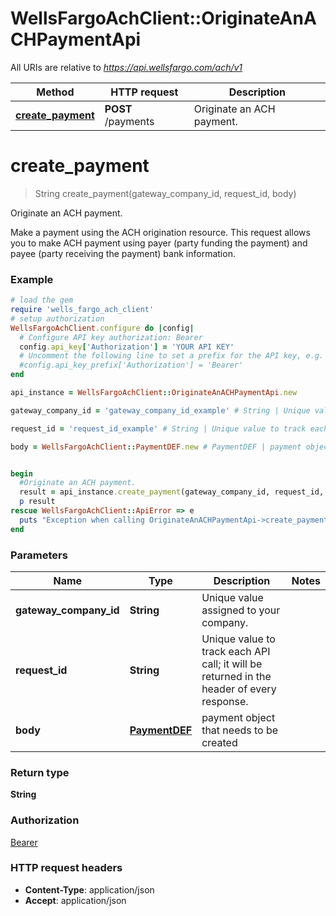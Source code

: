 # WellsFargoAchClient::OriginateAnACHPaymentApi

All URIs are relative to *https://api.wellsfargo.com/ach/v1*

Method | HTTP request | Description
------------- | ------------- | -------------
[**create_payment**](OriginateAnACHPaymentApi.md#create_payment) | **POST** /payments | Originate an ACH payment.


# **create_payment**
> String create_payment(gateway_company_id, request_id, body)

Originate an ACH payment.

Make a payment using the ACH origination resource. This request allows you to make ACH payment using payer (party funding the payment) and payee (party receiving the payment) bank information.

### Example
```ruby
# load the gem
require 'wells_fargo_ach_client'
# setup authorization
WellsFargoAchClient.configure do |config|
  # Configure API key authorization: Bearer
  config.api_key['Authorization'] = 'YOUR API KEY'
  # Uncomment the following line to set a prefix for the API key, e.g. 'Bearer' (defaults to nil)
  #config.api_key_prefix['Authorization'] = 'Bearer'
end

api_instance = WellsFargoAchClient::OriginateAnACHPaymentApi.new

gateway_company_id = 'gateway_company_id_example' # String | Unique value assigned to your company.

request_id = 'request_id_example' # String | Unique value to track each API call; it will be returned in the header of every response.

body = WellsFargoAchClient::PaymentDEF.new # PaymentDEF | payment object that needs to be created


begin
  #Originate an ACH payment.
  result = api_instance.create_payment(gateway_company_id, request_id, body)
  p result
rescue WellsFargoAchClient::ApiError => e
  puts "Exception when calling OriginateAnACHPaymentApi->create_payment: #{e}"
end
```

### Parameters

Name | Type | Description  | Notes
------------- | ------------- | ------------- | -------------
 **gateway_company_id** | **String**| Unique value assigned to your company. | 
 **request_id** | **String**| Unique value to track each API call; it will be returned in the header of every response. | 
 **body** | [**PaymentDEF**](PaymentDEF.md)| payment object that needs to be created | 

### Return type

**String**

### Authorization

[Bearer](../README.md#Bearer)

### HTTP request headers

 - **Content-Type**: application/json
 - **Accept**: application/json



